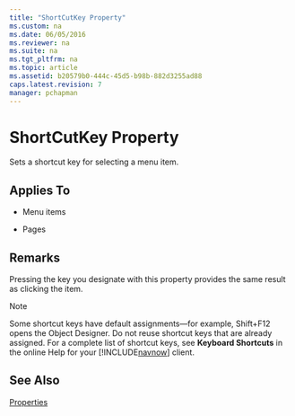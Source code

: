 ```yaml
---
title: "ShortCutKey Property"
ms.custom: na
ms.date: 06/05/2016
ms.reviewer: na
ms.suite: na
ms.tgt_pltfrm: na
ms.topic: article
ms.assetid: b20579b0-444c-45d5-b98b-882d3255ad88
caps.latest.revision: 7
manager: pchapman
---
```

# ShortCutKey Property
Sets a shortcut key for selecting a menu item.  
  
## Applies To  
  
-   Menu items  
  
-   Pages  
  
## Remarks  
 Pressing the key you designate with this property provides the same result as clicking the item.  
  
> [!NOTE]  
>  Some shortcut keys have default assignments—for example, Shift\+F12 opens the Object Designer. Do not reuse shortcut keys that are already assigned. For a complete list of shortcut keys, see **Keyboard Shortcuts** in the online Help for your [!INCLUDE[navnow](../dynamics-nav/includes/navnow_md.md)] client.  
  
## See Also  
 [Properties](../dynamics-nav/Properties.md)